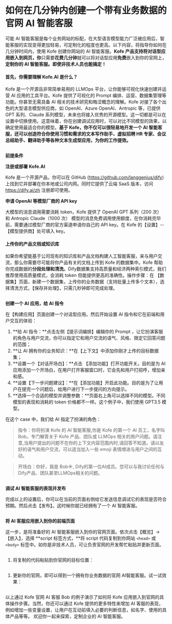 # 如何在几分钟内创建一个带有业务数据的官网 AI 智能客服

可能 AI 智能客服是每个业务网站的标配，在大型语言模型能力广泛被应用后，智能客服的实现变得更加轻易，可定制化的程度也更高。以下内容，将指导你如何在几分钟时间内，使用 Kofe 创建你网站的 AI 智能客服。**Kofe 产品支持将对话型应用嵌入到网页，你**只需要**花费几分钟**就可以将对话型应用**免费**嵌入到你的官网上，**定制你的 AI 智能客服。即使非技术人员也能搞定！**

#### 首先，你需要理解 Kofe.AI 是什么？

Kofe 是一个开源且非常简单易用的 LLMOps 平台，让你能够可视化快速创建并运营 AI 应用的工具平台。Kofe 提供了可视化的 Prompt 编排、运营、数据集管理等功能。你甚至无需具备 AI 相关的技术研究和晦涩概念的理解。Kofe 对接了各个出色的大型语言模型供应商，如 OpenAI、Azure OpenAI、Antropic 等，已提供 GPT 系列、Claude 系列模型，未来也将接入优秀的开源模型。这一切都是可以在设置中切换使用。这意味着，你在创建调试应用时，可以对比不同模型的效果，以确定使用最适合你的模型。**基于 Kofe，你不仅可以很轻易地开发一个 AI 智能客服，还可以创造符合你使用习惯和需求的文本写作助手、虚拟招聘 HR 专家、会议总结助手、翻译助手等各种文本生成型应用，为你的工作提效。**

<figure><img src="../../.gitbook/assets/image (53).png" alt=""><figcaption></figcaption></figure>

**前提条件**

**注册或部署 Kofe.AI**

Kofe 是一个开源产品，你可以在 GitHub (https://github.com/langgenius/dify) 上找到它并部署在你本地或公司内网。同时它提供了云端 SaaS 版本，访问 https://dify.ai/zh 注册即可使用。

**申请 OpenAI 等模型厂商的 API key**

大模型的消息调用需要消耗 token，Kofe 提供了 OpenAI GPT 系列（200 次） 和 Antropic Claude（1000 次） 模型的消息免费调用使用额度，在你消耗完毕前，需要通过模型厂商的官方渠道申请你自己的 API key。在 Kofe 的【设置】--【模型提供商】处可填入 key。

#### 上传你的产品文档或知识库

如果你希望能基于公司现有的知识库和产品文档构建人工智能客服，来与用户交流，那么你需要尽可能将你产品有关的文档上传到 Kofe 的数据集中。Kofe 帮助你完成数据的**分段处理和清洗**。Dify数据集支持高质量和经济两种索引模式，我们推荐使用高质量模式，会消耗 token 但能提供更高的准确性。操作步骤：在 【数据集】页面，新建一个数据集，上传你的业务数据（支持批量上传多个文本），选择清洗方式，【保存并处理】，只需几秒钟即可完成处理。

<figure><img src="../../.gitbook/assets/image (25).png" alt=""><figcaption></figcaption></figure>

**创建一个 AI 应用，给 AI 指令**

在【构建应用】页面创建一个对话型应用。然后开始设置 AI 指令和它在前端和用户交互的体验：

1. \*\*给 AI 指令：\*\*点击左侧【提示词编排】编辑你的 Prompt ，让它扮演客服的角色与用户交流，你可以指定它和用户交流的语气、风格、限定它回答问题的范围；
2. \*\*让 AI 拥有你的业务知识：\*\*在【上下文】中添加你刚才上传的目标数据集；
3. \*\*设置一个【对话开场白】：\*\*点击 【添加功能】打开功能开关。目的是为 AI 应用添加一个开场白，在用户打开客服窗口时，它会先和用户打招呼，增加亲和感。
4. \*\*设置【下一步问题建议】：\*\*在【添加功能】开启此功能。目的是为了让用户在提完一个问题后，给用户进行下一步提问的方向提示。
5. \*\*选择一个合适的模型并调整参数：\*\*页面右上角可以选择不同的模型。不同模型的表现和消耗的 token 价格都不一样。这个例子中，我们使用 GPT3.5 模型。

在这个 case 中，我们给 AI 指定了扮演的角色：

> 指令：你将扮演 Kofe 的 AI 智能客服,你是 Kofe 的第一个 AI 员工，名字叫 Bob。专门解答关于 Kofe 产品、团队或 LLMOps 相关的用户问题。请注意,当用户提出的问题不在你的上下文内容范围内时,请回答不知道。请以友好的语气和用户交流，可以适当加入一些 emoji 表情增进与用户之间的互动。

> 开场白：你好，我是 Bob☀️, Dify的第一位AI成员。您可以与我讨论任何与Dify产品、团队甚至LLMOps相关的问题。

<figure><img src="../../.gitbook/assets/image (92).png" alt=""><figcaption></figcaption></figure>

**调试 AI 智能客服的表现并发布**

完成以上的设置后，你可以在当前的页面右侧给它发送信息调试它的表现是否符合预期。然后点击【发布】。这时候你就已经拥有了一个 AI 智能客服。

<figure><img src="../../.gitbook/assets/image (87).png" alt=""><figcaption></figcaption></figure>

**将 AI 客服应用嵌入到你的前端页面**

这一步，是将准备好的 AI 智能客服嵌入到你的官网页面。依次点击【概览】->【嵌入】，选择 \*\*script 标签方式，\*\*将 script 代码复制到你网站 `<head>` 或 `<body>` 标签中。如你是非技术人员，可让负责官网的开发帮忙粘贴并更新页面。

<figure><img src="../../.gitbook/assets/image (59).png" alt=""><figcaption></figcaption></figure>

1. 将复制的代码粘贴到你官网的目标位置：

<figure><img src="../../.gitbook/assets/image (93).png" alt=""><figcaption></figcaption></figure>

1. 更新你的官网，即可以得到一个拥有你业务数据的官网 AI智能客服。试一试效果：

<figure><img src="../../.gitbook/assets/image (100).png" alt=""><figcaption></figcaption></figure>

以上通过 Kofe 官网 AI 客服 Bob 的例子演示了如何将 Kofe 应用嵌入到官网的具体操作步骤。当然，你还可以通过 Kofe 提供的更多特性来增加 AI 客服的表现，例如增加一些变量设置，让用户在互动前填入必要的判断信息，如名字、使用的具体产品等等。 欢迎你一起来探索，定制企业的 AI 智能客服。

<figure><img src="../../.gitbook/assets/image (85).png" alt=""><figcaption></figcaption></figure>
